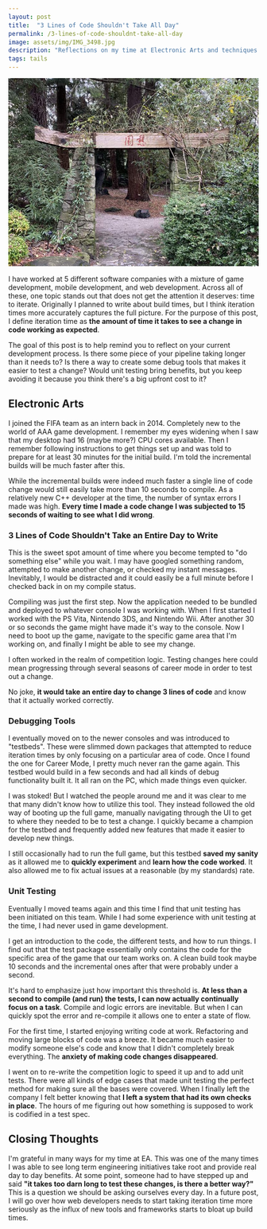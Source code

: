 ```yaml
---
layout: post
title:  "3 Lines of Code Shouldn't Take All Day"
permalink: /3-lines-of-code-shouldnt-take-all-day
image: assets/img/IMG_3498.jpg
description: "Reflections on my time at Electronic Arts and techniques used to improve iteration times in video game development"
tags: tails
---
```


![](/assets/img/IMG_3498.jpg)

I have worked at 5 different software companies with a mixture of game development, mobile development, and web development. Across all of these, one topic stands out that does not get the attention it deserves: time to iterate.  Originally I planned to write about build times, but I think iteration times more accurately captures the full picture. For the purpose of this post, I define iteration time as **the amount of time it takes to see a change in code working as expected**.

The goal of this post is to help remind you to reflect on your current development process. Is there some piece of your pipeline taking longer than it needs to? Is there a way to create some debug tools that makes it easier to test a change? Would unit testing bring benefits, but you keep avoiding it because you think there's a big upfront cost to it?

## Electronic Arts

I joined the FIFA team as an intern back in 2014.  Completely new to the world of AAA game development. I remember my eyes widening when I saw that my desktop had 16 (maybe more?) CPU cores available. Then I remember following instructions to get things set up and was told to prepare for at least 30 minutes for the initial build. I'm told the incremental builds will be much faster after this.

While the incremental builds were indeed much faster a single line of code change would still easily take more than 10 seconds to compile. As a relatively new C++ developer at the time, the number of syntax errors I made was high. **Every time I made a code change I was subjected to 15 seconds of waiting to see what I did wrong**.

### 3 Lines of Code Shouldn't Take an Entire Day to Write

This is the sweet spot amount of time where you become tempted to "do something else" while you wait.  I may have googled something random, attempted to make another change, or checked my instant messages.  Inevitably, I would be distracted and it could easily be a full minute before I checked back in on my compile status.

Compiling was just the first step. Now the application needed to be bundled and deployed to whatever console I was working with. When I first started I worked with the PS Vita, Nintendo 3DS, and Nintendo Wii. After another 30 or so seconds the game might have made it's way to the console. Now I need to boot up the game, navigate to the specific game area that I'm working on, and finally I might be able to see my change.

I often worked in the realm of competition logic. Testing changes here could mean progressing through several seasons of career mode in order to test out a change.

No joke, **it would take an entire day to change 3 lines of code** and know that it actually worked correctly.

### Debugging Tools

I eventually moved on to the newer consoles and was introduced to "testbeds". These were slimmed down packages that attempted to reduce iteration times by only focusing on a particular area of code. Once I found the one for Career Mode, I pretty much never ran the game again. This testbed would build in a few seconds and had all kinds of debug functionality built it. It all ran on the PC, which made things even quicker.

I was stoked! But I watched the people around me and it was clear to me that many didn't know how to utilize this tool. They instead followed the old way of booting up the full game, manually navigating through the UI to get to where they needed to be to test a change. I quickly became a champion for the testbed and frequently added new features that made it easier to develop new things.

I still occasionally had to run the full game, but this testbed **saved my sanity** as it allowed me to **quickly experiment** and **learn how the code worked**. It also allowed me to fix actual issues at a reasonable (by my standards) rate.

### Unit Testing

Eventually I moved teams again and this time I find that unit testing has been initiated on this team. While I had some experience with unit testing at the time, I had never used in game development. 

I get an introduction to the code, the different tests, and how to run things. I find out that the test package essentially only contains the code for the specific area of the game that our team works on. A clean build took maybe 10 seconds and the incremental ones after that were probably under a second. 

It's hard to emphasize just how important this threshold is. **At less than a second to compile (and run) the tests, I can now actually continually focus on a task**. Compile and logic errors are inevitable.  But when I can quickly spot the error and re-compile it allows one to enter a state of flow. 

For the first time, I started enjoying writing code at work. Refactoring and moving large blocks of code was a breeze.  It became much easier to modify someone else's code and know that I didn't completely break everything. The **anxiety of making code changes disappeared**. 

I went on to re-write the competition logic to speed it up and to add unit tests. There were all kinds of edge cases that made unit testing the perfect method for making sure all the bases were covered. When I finally left the company I felt better knowing that **I left a system that had its own checks in place**.  The hours of me figuring out how something is supposed to work is codified in a test spec. 

## Closing Thoughts

I'm grateful in many ways for my time at EA. This was one of the many times I was able to see long term engineering initiatives take root and provide real day to day benefits. At some point, someone had to have stepped up and said **"it takes too darn long to test these changes, is there a better way?"** This is a question we should be asking ourselves every day. In a future post, I will go over how web developers needs to start taking iteration time more seriously as the influx of new tools and frameworks starts to bloat up build times.